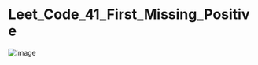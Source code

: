 # Leet_Code_41_First_Missing_Positive
![image](https://user-images.githubusercontent.com/46570973/172750662-4c4716d4-beb1-44f7-adf5-f3a37d228be1.png)
